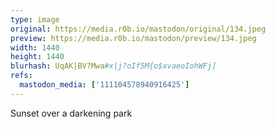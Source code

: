 ```yaml
---
type: image
original: https://media.r0b.io/mastodon/original/134.jpeg
preview: https://media.r0b.io/mastodon/preview/134.jpeg
width: 1440
height: 1440
blurhash: UqAK|BV?Mwa#x|j?oIf5M{o$xvaeoIohWFj]
refs:
  mastodon_media: ['111104578940916425']
---
```


Sunset over a darkening park
